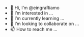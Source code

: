 - 👋 Hi, I’m @eingraRiamo
- 👀 I’m interested in ...
- 🌱 I’m currently learning ...
- 💞️ I’m looking to collaborate on ...
- 📫 How to reach me ...

<!---
eingraRiamo/eingraRiamo is a ✨ special ✨ repository because its `README.md` (this file) appears on your GitHub profile.
You can click the Preview link to take a look at your changes.
--->
